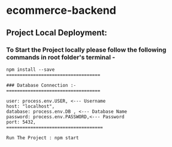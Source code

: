 # ecommerce-backend
## Project Local Deployment:
### To Start the Project locally please follow the following commands in root folder's terminal -
```
npm install --save
===================================

### Database Connection :-
===================================

user: process.env.USER, <--- Username
host: "localhost",
database: process.env.DB , <--- Database Name
password: process.env.PASSWORD,<--- Password
port: 5432,
====================================

Run The Project : npm start
